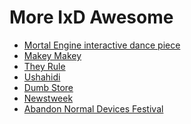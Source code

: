 More IxD Awesome
=================


- [Mortal Engine interactive dance piece](http://www.youtube.com/watch?v=sbjOMualLVs)
- [Makey Makey](http://makeymakey.com/)
- [They Rule](http://www.theyrule.net/)
- [Ushahidi](http://www.ushahidi.com/)
- [Dumb Store](http://www.dumbsto.re/)
- [Newstweek](http://newstweek.com/)
- [Abandon Normal Devices Festival]( http://www.andfestival.org.uk/)

